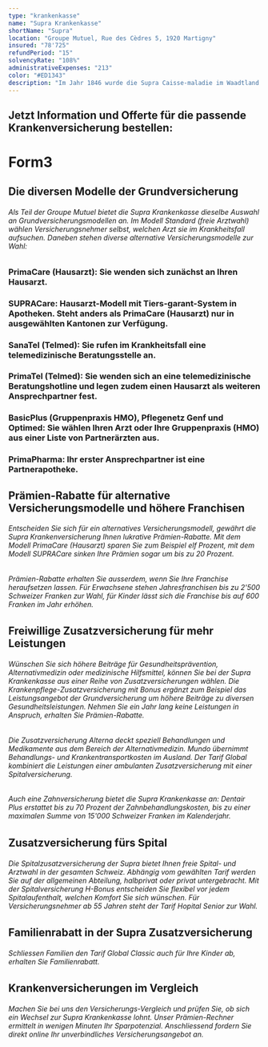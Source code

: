 ```yaml
---
type: "krankenkasse"
name: "Supra Krankenkasse"
shortName: "Supra"
location: "Groupe Mutuel, Rue des Cèdres 5, 1920 Martigny"
insured: "78'725"
refundPeriod: "15"
solvencyRate: "108%"
administrativeExpenses: "213"
color: "#ED1343"
description: "Im Jahr 1846 wurde die Supra Caisse-maladie im Waadtland gegründet. Bis in die 1990er Jahre hinein war die in Lausanne ansässige Krankenkasse vor allem in der Westschweiz tätig. Heute gehört sie zur Groupe Mutuel und bietet die Grundversicherung sowie diverse Zusatzversicherungen in der gesamten Schweiz an. Unser Vergleich zeigt Ihnen, ob sich ein Wechsel zur Supra Krankenversicherung lohnt."
---
```


## Jetzt Information und Offerte für die passende Krankenversicherung bestellen:

# Form3

## Die diversen Modelle der Grundversicherung

###### Als Teil der Groupe Mutuel bietet die Supra Krankenkasse dieselbe Auswahl an Grundversicherungsmodellen an. Im Modell Standard (freie Arztwahl) wählen Versicherungsnehmer selbst, welchen Arzt sie im Krankheitsfall aufsuchen. Daneben stehen diverse alternative Versicherungsmodelle zur Wahl:

### PrimaCare (Hausarzt): Sie wenden sich zunächst an Ihren Hausarzt.

### SUPRACare: Hausarzt-Modell mit Tiers-garant-System in Apotheken. Steht anders als PrimaCare (Hausarzt) nur in ausgewählten Kantonen zur Verfügung.

### SanaTel (Telmed): Sie rufen im Krankheitsfall eine telemedizinische Beratungsstelle an.

### PrimaTel (Telmed): Sie wenden sich an eine telemedizinische Beratungshotline und legen zudem einen Hausarzt als weiteren Ansprechpartner fest.

### BasicPlus (Gruppenpraxis HMO), Pflegenetz Genf und Optimed: Sie wählen Ihren Arzt oder Ihre Gruppenpraxis (HMO) aus einer Liste von Partnerärzten aus.

### PrimaPharma: Ihr erster Ansprechpartner ist eine Partnerapotheke.

## Prämien-Rabatte für alternative Versicherungsmodelle und höhere Franchisen

###### Entscheiden Sie sich für ein alternatives Versicherungsmodell, gewährt die Supra Krankenversicherung Ihnen lukrative Prämien-Rabatte. Mit dem Modell PrimaCare (Hausarzt) sparen Sie zum Beispiel elf Prozent, mit dem Modell SUPRACare sinken Ihre Prämien sogar um bis zu 20 Prozent.

###### Prämien-Rabatte erhalten Sie ausserdem, wenn Sie Ihre Franchise heraufsetzen lassen. Für Erwachsene stehen Jahresfranchisen bis zu 2'500 Schweizer Franken zur Wahl, für Kinder lässt sich die Franchise bis auf 600 Franken im Jahr erhöhen.

######

## Freiwillige Zusatzversicherung für mehr Leistungen

###### Wünschen Sie sich höhere Beiträge für Gesundheitsprävention, Alternativmedizin oder medizinische Hilfsmittel, können Sie bei der Supra Krankenkasse aus einer Reihe von Zusatzversicherungen wählen. Die Krankenpflege-Zusatzversicherung mit Bonus ergänzt zum Beispiel das Leistungsangebot der Grundversicherung um höhere Beiträge zu diversen Gesundheitsleistungen. Nehmen Sie ein Jahr lang keine Leistungen in Anspruch, erhalten Sie Prämien-Rabatte.

###### Die Zusatzversicherung Alterna deckt speziell Behandlungen und Medikamente aus dem Bereich der Alternativmedizin. Mundo übernimmt Behandlungs- und Krankentransportkosten im Ausland. Der Tarif Global kombiniert die Leistungen einer ambulanten Zusatzversicherung mit einer Spitalversicherung.

###### Auch eine Zahnversicherung bietet die Supra Krankenkasse an: Dentair Plus erstattet bis zu 70 Prozent der Zahnbehandlungskosten, bis zu einer maximalen Summe von 15'000 Schweizer Franken im Kalenderjahr.

## Zusatzversicherung fürs Spital

###### Die Spitalzusatzversicherung der Supra bietet Ihnen freie Spital- und Arztwahl in der gesamten Schweiz. Abhängig vom gewählten Tarif werden Sie auf der allgemeinen Abteilung, halbprivat oder privat untergebracht. Mit der Spitalversicherung H-Bonus entscheiden Sie flexibel vor jedem Spitalaufenthalt, welchen Komfort Sie sich wünschen. Für Versicherungsnehmer ab 55 Jahren steht der Tarif Hopital Senior zur Wahl.

## Familienrabatt in der Supra Zusatzversicherung

###### Schliessen Familien den Tarif Global Classic auch für Ihre Kinder ab, erhalten Sie Familienrabatt.

## Krankenversicherungen im Vergleich

###### Machen Sie bei uns den Versicherungs-Vergleich und prüfen Sie, ob sich ein Wechsel zur Supra Krankenkasse lohnt. Unser Prämien-Rechner ermittelt in wenigen Minuten Ihr Sparpotenzial. Anschliessend fordern Sie direkt online Ihr unverbindliches Versicherungsangebot an.
